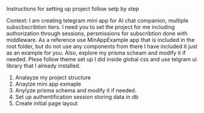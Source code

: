 Instructions for setting up project follow setp by step 

Context: I am creating telegram mini app for AI chat companion, multiple subscbscribtion tiers. I need you to set the project for me including authorization through sessions, persmissions for subscribtion done with middleware. As a reference use MinAppExample app that is included in the root folder, but do not use any components from there I have included it just as an example for you. Also, explore my prisma
scheam and modify it if needed. Plese follow theme set up I did inside global css and use telgram ui library that I already installed.

1. Analayze my project structure
2. Anaylze mini app exmaple
3. Anylyze prisma schema and modify it if needed.
4. Set up authentification session storing data in db
5. Create initial page layout  

